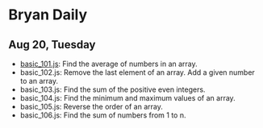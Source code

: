 # Bryan Daily

## Aug 20, Tuesday

- [basic_101.js](/Aug%2020/basic_101.js): Find the average of numbers in an array.
- basic_102.js: Remove the last element of an array. Add a given number to an array.
- basic_103.js: Find the sum of the positive even integers.
- basic_104.js: Find the minimum and maximum values of an array.
- basic_105.js: Reverse the order of an array.
- basic_106.js: Find the sum of numbers from 1 to n.